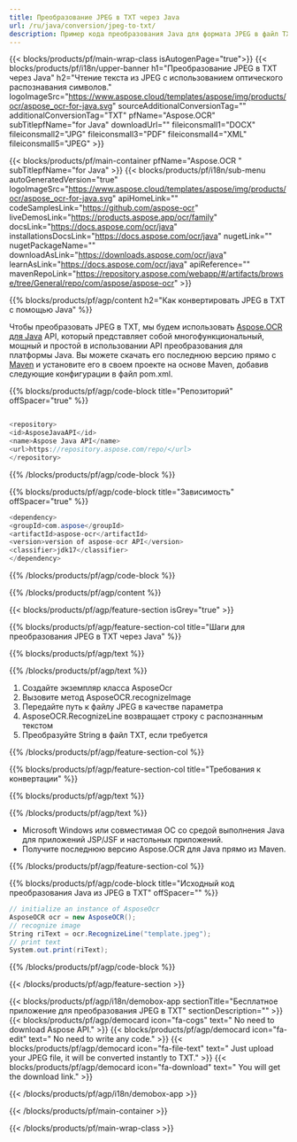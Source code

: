 ```yaml
---
title: Преобразование JPEG в TXT через Java 
url: /ru/java/conversion/jpeg-to-txt/ 
description: Пример кода преобразования Java для формата JPEG в файл TXT. Используйте этот пример кода для преобразования JPEG в TXT в любом веб-приложении или приложении для рабочего стола на основе Java.
---
```


{{< blocks/products/pf/main-wrap-class isAutogenPage="true">}}
{{< blocks/products/pf/i18n/upper-banner h1="Преобразование JPEG в TXT через Java" h2="Чтение текста из JPEG с использованием оптического распознавания символов." logoImageSrc="https://www.aspose.cloud/templates/aspose/img/products/ocr/aspose_ocr-for-java.svg" sourceAdditionalConversionTag="" additionalConversionTag="TXT" pfName="Aspose.OCR" subTitlepfName="for Java" downloadUrl="" fileiconsmall1="DOCX" fileiconsmall2="JPG" fileiconsmall3="PDF" fileiconsmall4="XML" fileiconsmall5="JPEG" >}}

{{< blocks/products/pf/main-container pfName="Aspose.OCR " subTitlepfName="for Java" >}}
{{< blocks/products/pf/i18n/sub-menu autoGeneratedVersion="true" logoImageSrc="https://www.aspose.cloud/templates/aspose/img/products/ocr/aspose_ocr-for-java.svg" apiHomeLink="" codeSamplesLink="https://github.com/aspose-ocr" liveDemosLink="https://products.aspose.app/ocr/family" docsLink="https://docs.aspose.com/ocr/java" installationsDocsLink="https://docs.aspose.com/ocr/java" nugetLink="" nugetPackageName="" downloadAsLink="https://downloads.aspose.com/ocr/java" learnAsLink="https://docs.aspose.com/ocr/java" apiReference="" mavenRepoLink="https://repository.aspose.com/webapp/#/artifacts/browse/tree/General/repo/com/aspose/aspose-ocr" >}}

{{% blocks/products/pf/agp/content h2="Как конвертировать JPEG в TXT с помощью Java" %}}

Чтобы преобразовать JPEG в TXT, мы будем использовать
 [Aspose.OCR для Java](https://products.aspose.com/ocr/java)
 API, который представляет собой многофункциональный, мощный и простой в использовании API преобразования для платформы Java. Вы можете скачать его последнюю версию прямо с
 [Maven](https://repository.aspose.com/webapp/#/artifacts/browse/tree/General/repo/com/aspose/aspose-ocr)
 и установите его в своем проекте на основе Maven, добавив следующие конфигурации в файл pom.xml.

{{% blocks/products/pf/agp/code-block title="Репозиторий" offSpacer="true" %}}

```cs

<repository>
<id>AsposeJavaAPI</id>
<name>Aspose Java API</name>
<url>https://repository.aspose.com/repo/</url>
</repository>

```

{{% /blocks/products/pf/agp/code-block %}}

{{% blocks/products/pf/agp/code-block title="Зависимость" offSpacer="true" %}}

```cs
<dependency>
<groupId>com.aspose</groupId>
<artifactId>aspose-ocr</artifactId>
<version>version of aspose-ocr API</version>
<classifier>jdk17</classifier>
</dependency>

```

{{% /blocks/products/pf/agp/code-block %}}

{{% /blocks/products/pf/agp/content %}}

{{< blocks/products/pf/agp/feature-section isGrey="true" >}}

{{% blocks/products/pf/agp/feature-section-col title="Шаги для преобразования JPEG в TXT через Java" %}}

{{% blocks/products/pf/agp/text %}}

{{% /blocks/products/pf/agp/text %}}

1. Создайте экземпляр класса AsposeOcr
1. Вызовите метод AsposeOCR.recognizeImage
1. Передайте путь к файлу JPEG в качестве параметра
1. AsposeOCR.RecognizeLine возвращает строку с распознанным текстом
1. Преобразуйте String в файл TXT, если требуется

{{% /blocks/products/pf/agp/feature-section-col %}}

{{% blocks/products/pf/agp/feature-section-col title="Требования к конвертации" %}}

{{% blocks/products/pf/agp/text %}}

{{% /blocks/products/pf/agp/text %}}

- Microsoft Windows или совместимая ОС со средой выполнения Java для приложений JSP/JSF и настольных приложений.
- Получите последнюю версию Aspose.OCR для Java прямо из Maven.

{{% /blocks/products/pf/agp/feature-section-col %}}

{{% blocks/products/pf/agp/code-block title="Исходный код преобразования Java из JPEG в TXT" offSpacer="" %}}
```cs
// initialize an instance of AsposeOcr
AsposeOCR ocr = new AsposeOCR();
// recognize image
String riText = ocr.RecognizeLine("template.jpeg");
// print text
System.out.print(riText);   

```

{{% /blocks/products/pf/agp/code-block %}}

{{< /blocks/products/pf/agp/feature-section >}}

   

<!-- aboutfile Starts -->

{{< blocks/products/pf/agp/i18n/demobox-app sectionTitle="Бесплатное приложение для преобразования JPEG в TXT" sectionDescription="" >}}
        {{< blocks/products/pf/agp/democard icon="fa-cogs" text=" No need to download Aspose API." >}}
        {{< blocks/products/pf/agp/democard icon="fa-edit" text=" No need to write any code." >}}
        {{< blocks/products/pf/agp/democard icon="fa-file-text" text=" Just upload your JPEG file, it will be converted instantly to TXT." >}}
        {{< blocks/products/pf/agp/democard icon="fa-download" text=" You will get the download link." >}}

  
{{< /blocks/products/pf/agp/i18n/demobox-app >}}

<!-- aboutfile Ends -->

{{< /blocks/products/pf/main-container >}}
    
{{< /blocks/products/pf/main-wrap-class >}}